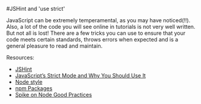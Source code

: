 #JSHint and 'use strict'

JavaScript can be extremely temperamental, as you may have noticed(!!). Also, a lot of the code you will see online in tutorials is not very well written. But not all is lost! There are a few tricks you can use to ensure that your code meets certain standards, throws errors when expected and is a general pleasure to read and maintain. 

Resources:

* [JSHint](http://jshint.com/)  
* [JavaScript’s Strict Mode and Why You Should Use It](http://cjihrig.com/blog/javascripts-strict-mode-and-why-you-should-use-it/)  
* [Node style](https://github.com/felixge/node-style-guide)
* [npm Packages](https://www.npmjs.com/)
* [Spike on Node Good Practices](https://www.youtube.com/watch?v=-EaT-6rGNqI)



